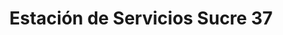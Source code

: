 ---
title: "Estación de Servicios Sucre 37"
url: /caracas/estacion-de-servicios-sucre-37-av-sucre/
shop: Lebensmittel
---